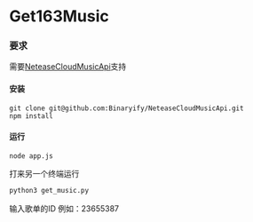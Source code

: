 # Get163Music

### 要求
需要[NeteaseCloudMusicApi](https://github.com/Binaryify/NeteaseCloudMusicApi)支持
#### 安装
```
git clone git@github.com:Binaryify/NeteaseCloudMusicApi.git
npm install
```
#### 运行
```
node app.js 
```
打来另一个终端运行
```python
python3 get_music.py
```
输入歌单的ID
例如：23655387

